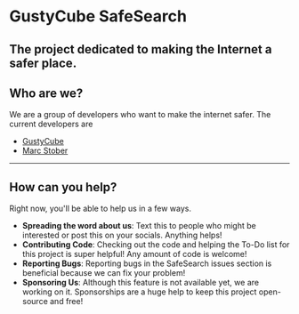 # GustyCube SafeSearch
The project dedicated to making the Internet a safer place.
---
## Who are we?
We are a group of developers who want to make the internet safer. The current developers are
* [GustyCube](https://github.com/gustycube)
* [Marc Stober](https://github.com/marcstober)
---
## How can you help?
Right now, you'll be able to help us in a few ways. 
* <b>Spreading the word about us</b>: Text this to people who might be interested or post this on your socials. Anything helps!
* <b>Contributing Code</b>: Checking out the code and helping the To-Do list for this project is super helpful! Any amount of code is welcome!
* <b>Reporting Bugs</b>: Reporting bugs in the SafeSearch issues section is beneficial because we can fix your problem!
* <b>Sponsoring Us</b>: Although this feature is not available yet, we are working on it. Sponsorships are a huge help to keep this project open-source and free!

